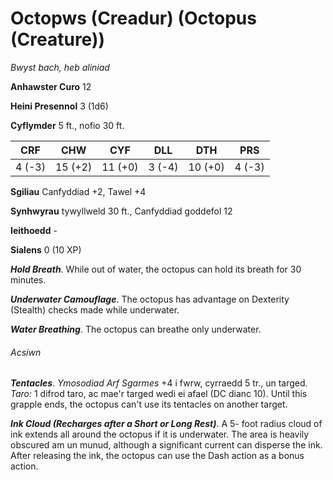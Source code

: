 # Octopws (Creadur) (Octopus (Creature))

*Bwyst bach, heb aliniad*

**Anhawster Curo** 12

**Heini Presennol** 3 (1d6)

**Cyflymder** 5 ft., nofio 30 ft.

| CRF    | CHW     | CYF     | DLL    | DTH     | PRS    |
|--------|---------|---------|--------|---------|--------|
| 4 (-3) | 15 (+2) | 11 (+0) | 3 (-4) | 10 (+0) | 4 (-3) |

**Sgiliau** Canfyddiad +2, Tawel +4

**Synhwyrau** tywyllweld 30 ft., Canfyddiad goddefol 12

**Ieithoedd** -

**Sialens** 0 (10 XP)

***Hold Breath***. While out of water, the octopus can hold its breath for 30 minutes.

***Underwater Camouflage***. The octopus has advantage on Dexterity (Stealth) checks made while underwater.

***Water Breathing***. The octopus can breathe only underwater.

###### Acsiwn

***Tentacles***. *Ymosodiad Arf Sgarmes* +4 i fwrw, cyrraedd 5 tr., un targed. *Taro:* 1 difrod taro, ac mae'r targed wedi ei afael (DC dianc 10). Until this grapple ends, the octopus can't use its tentacles on another target.

***Ink Cloud (Recharges after a Short or Long Rest)***. A 5- foot radius cloud of ink extends all around the octopus if it is underwater. The area is heavily obscured am un munud, although a significant current can disperse the ink. After releasing the ink, the octopus can use the Dash action as a bonus action.